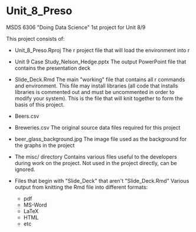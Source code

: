 # Unit_8_Preso
 MSDS 6306 "Doing Data Science" 1st project for Unit 8/9
 
 This project consists of:
 
 * Unit_8_Preso.Rproj
    The r project file that will load the environment into r
    
 * Unit 9 Case Study_Nelson_Hedge.pptx
    The output PowerPoint file that contains the presentation deck
    
 * Slide_Deck.Rmd
    The main "working" file that contains all r commands and environment.  This file may install libraries (all code that installs libraries is commented out and must be uncommented in order to modify your system).  This is the file that will knit together to form the basis of this project.
    
 * Beers.csv
 * Breweries.csv
    The original source data files required for this project
    
 * beer_glass_background.jpg
    The image file used as the background for the graphs in the project
    
 * The misc/ directory
    Contains various files useful to the developers during work on the project.  Not used in the project directly, can be ignored.
    
 * Files that begin with "Slide_Deck" that aren't "Slide_Deck.Rmd"
    Various output from knitting the Rmd file into different formats:
     * pdf
     * MS-Word
     * LaTeX
     * HTML
     * etc
